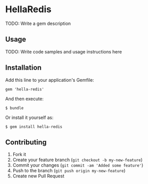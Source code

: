 # HellaRedis

TODO: Write a gem description

## Usage

TODO: Write code samples and usage instructions here

## Installation

Add this line to your application's Gemfile:

    gem 'hella-redis'

And then execute:

    $ bundle

Or install it yourself as:

    $ gem install hella-redis

## Contributing

1. Fork it
2. Create your feature branch (`git checkout -b my-new-feature`)
3. Commit your changes (`git commit -am 'Added some feature'`)
4. Push to the branch (`git push origin my-new-feature`)
5. Create new Pull Request
